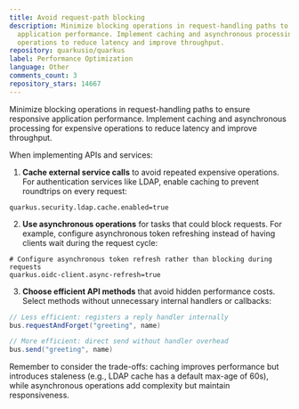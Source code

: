 ```yaml
---
title: Avoid request-path blocking
description: Minimize blocking operations in request-handling paths to ensure responsive
  application performance. Implement caching and asynchronous processing for expensive
  operations to reduce latency and improve throughput.
repository: quarkusio/quarkus
label: Performance Optimization
language: Other
comments_count: 3
repository_stars: 14667
---
```


Minimize blocking operations in request-handling paths to ensure responsive application performance. Implement caching and asynchronous processing for expensive operations to reduce latency and improve throughput.

When implementing APIs and services:

1. **Cache external service calls** to avoid repeated expensive operations. For authentication services like LDAP, enable caching to prevent roundtrips on every request:
```properties
quarkus.security.ldap.cache.enabled=true
```

2. **Use asynchronous operations** for tasks that could block requests. For example, configure asynchronous token refreshing instead of having clients wait during the request cycle:
```properties
# Configure asynchronous token refresh rather than blocking during requests
quarkus.oidc-client.async-refresh=true
```

3. **Choose efficient API methods** that avoid hidden performance costs. Select methods without unnecessary internal handlers or callbacks:
```java
// Less efficient: registers a reply handler internally
bus.requestAndForget("greeting", name)

// More efficient: direct send without handler overhead
bus.send("greeting", name)
```

Remember to consider the trade-offs: caching improves performance but introduces staleness (e.g., LDAP cache has a default max-age of 60s), while asynchronous operations add complexity but maintain responsiveness.